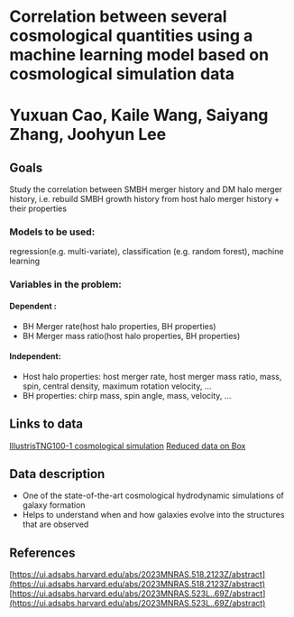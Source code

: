 # Correlation between several cosmological quantities using a machine learning model based on cosmological simulation data

# Yuxuan Cao, Kaile Wang, Saiyang Zhang, Joohyun Lee


## Goals
Study the correlation between SMBH merger history and DM halo merger history, i.e. rebuild SMBH growth history from host halo merger history + their properties

### Models to be used: 
regression(e.g. multi-variate), classification (e.g. random forest), machine learning

### Variables in the problem:
#### Dependent : 
- BH Merger rate(host halo properties, BH properties)
- BH Merger mass ratio(host halo properties, BH properties)
#### Independent: 
- Host halo properties: host merger rate, host merger mass ratio, mass, spin, central density, maximum rotation velocity, …
- BH properties: chirp mass, spin angle, mass, velocity, …


## Links to data
[IllustrisTNG100-1 cosmological simulation](https://www.tng-project.org/data/downloads/TNG100-1/)
[Reduced data on Box](https://utexas.box.com/s/5ke8msfwskzskik3c6oze9e2mlgaw37u)


## Data description
- One of the state-of-the-art cosmological hydrodynamic simulations of galaxy formation
- Helps to understand when and how galaxies evolve into the structures that are observed


## References
[https://ui.adsabs.harvard.edu/abs/2023MNRAS.518.2123Z/abstract](https://ui.adsabs.harvard.edu/abs/2023MNRAS.518.2123Z/abstract)<br>
[https://ui.adsabs.harvard.edu/abs/2023MNRAS.523L..69Z/abstract](https://ui.adsabs.harvard.edu/abs/2023MNRAS.523L..69Z/abstract)

